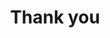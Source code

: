 ---
title: "Thank you"
description: "Thank You. Your submission was received and we will respond to you soon."
layout: thank-you
slug: thank-you
cta: "Return Home"
hidden: true
---